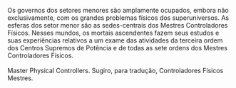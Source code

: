 ﻿Os governos dos setores menores são amplamente ocupados, embora não exclusivamente, com os grandes problemas físicos dos superuniversos. As esferas dos setor menor são as sedes-centrais dos Mestres Controladores Físicos. Nesses mundos, os mortais ascendentes fazem seus estudos e suas experiências relativos a um exame das atividades da terceira ordem dos Centros Supremos de Potência e de todas as sete ordens dos Mestres Controladores Físicos.<BR><BR>Master Physical Controllers.  Sugiro, para tradução, Controladores Físicos Mestres.